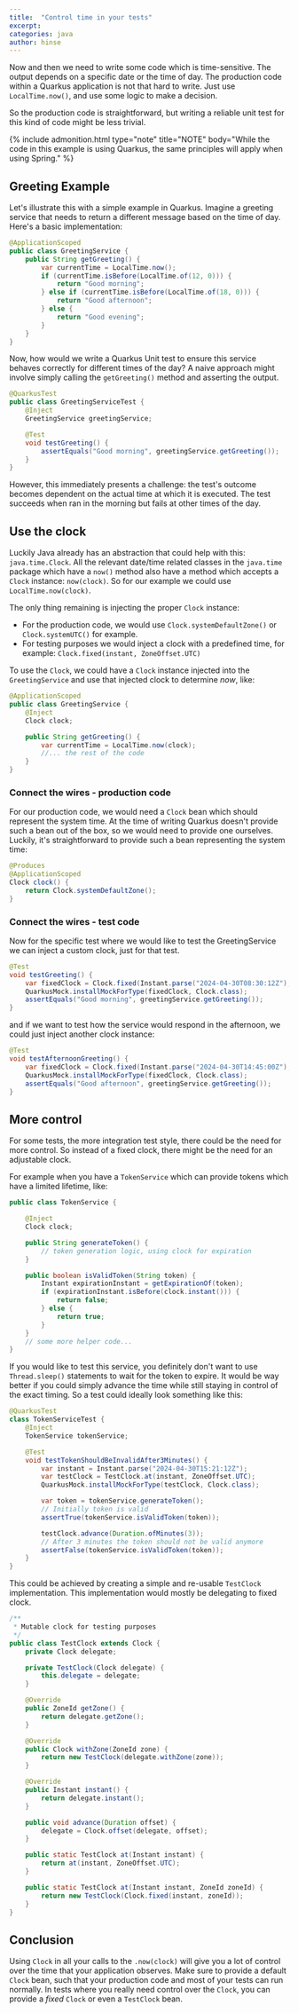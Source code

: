 ```yaml
---
title:  "Control time in your tests"
excerpt:
categories: java
author: hinse
---
```


Now and then we need to write some code which is time-sensitive.
The output depends on a specific date or the time of day.
The production code within a Quarkus application is not that hard to write.
Just use `LocalTime.now()`, and use some logic to make a decision.

So the production code is straightforward, but writing a reliable unit test for this kind of code might be less trivial.

{% include admonition.html type="note" title="NOTE" body="While the code in this example is using Quarkus, the same principles will apply when using Spring." %}

## Greeting Example
Let's illustrate this with a simple example in Quarkus.
Imagine a greeting service that needs to return a different message based on the time of day. Here's a basic implementation:

```java
@ApplicationScoped
public class GreetingService {
    public String getGreeting() {
        var currentTime = LocalTime.now();
        if (currentTime.isBefore(LocalTime.of(12, 0))) {
            return "Good morning";
        } else if (currentTime.isBefore(LocalTime.of(18, 0))) {
            return "Good afternoon";
        } else {
            return "Good evening";
        }
    }
}
```

Now, how would we write a Quarkus Unit test to ensure this service behaves correctly for different times of the day?
A naive approach might involve simply calling the `getGreeting()` method and asserting the output.

```java
@QuarkusTest
public class GreetingServiceTest {
    @Inject
    GreetingService greetingService;

    @Test
    void testGreeting() {
        assertEquals("Good morning", greetingService.getGreeting());
    }
}
```

However, this immediately presents a challenge: the test's outcome becomes dependent on the actual time at which it is executed.
The test succeeds when ran in the morning but fails at other times of the day.

## Use the clock
Luckily Java already has an abstraction that could help with this: `java.time.Clock`.
All the relevant date/time related classes in the `java.time` package which have a `now()` method also have a method which accepts a `Clock` instance: `now(clock)`.
So for our example we could use `LocalTime.now(clock)`.

The only thing remaining is injecting the proper `Clock` instance:
- For the production code, we would use `Clock.systemDefaultZone()` or `Clock.systemUTC()` for example.
- For testing purposes we would inject a clock with a predefined time, for example: `Clock.fixed(instant, ZoneOffset.UTC)`

To use the `Clock`, we could have a `Clock` instance injected into the `GreetingService` and use that injected clock to determine _now_, like:
```java
@ApplicationScoped
public class GreetingService {
    @Inject
    Clock clock;

    public String getGreeting() {
        var currentTime = LocalTime.now(clock);
        //... the rest of the code
    }
}
```

### Connect the wires - production code
For our production code, we would need a `Clock` bean which should represent the system time.
At the time of writing Quarkus doesn't provide such a bean out of the box, so we would need to provide one ourselves.
Luckily, it's straightforward to provide such a bean representing the system time:

```java
@Produces
@ApplicationScoped
Clock clock() {
    return Clock.systemDefaultZone();
}
```

### Connect the wires - test code
Now for the specific test where we would like to test the GreetingService we can inject a custom clock, just for that test.

```java
@Test
void testGreeting() {
    var fixedClock = Clock.fixed(Instant.parse("2024-04-30T08:30:12Z"), ZoneOffset.UTC);
    QuarkusMock.installMockForType(fixedClock, Clock.class);
    assertEquals("Good morning", greetingService.getGreeting());
}
```

and if we want to test how the service would respond in the afternoon, we could just inject another clock instance:

```java
@Test
void testAfternoonGreeting() {
    var fixedClock = Clock.fixed(Instant.parse("2024-04-30T14:45:00Z"), ZoneOffset.UTC);
    QuarkusMock.installMockForType(fixedClock, Clock.class);
    assertEquals("Good afternoon", greetingService.getGreeting());
}
```

## More control
For some tests, the more integration test style, there could be the need for more control.
So instead of a fixed clock, there might be the need for an adjustable clock.

For example when you have a `TokenService` which can provide tokens which have a limited lifetime, like:
```java
public class TokenService {

    @Inject
    Clock clock;

    public String generateToken() {
        // token generation logic, using clock for expiration
    }

    public boolean isValidToken(String token) {
        Instant expirationInstant = getExpirationOf(token);
        if (expirationInstant.isBefore(clock.instant())) {
            return false;
        } else {
            return true;
        }
    }
    // some more helper code...
}
```

If you would like to test this service, you definitely don't want to use `Thread.sleep()` statements to wait for the token to expire.
It would be way better if you could simply advance the time while still staying in control of the exact timing.
So a test could ideally look something like this:

```java
@QuarkusTest
class TokenServiceTest {
    @Inject
    TokenService tokenService;

    @Test
    void testTokenShouldBeInvalidAfter3Minutes() {
        var instant = Instant.parse("2024-04-30T15:21:12Z");
        var testClock = TestClock.at(instant, ZoneOffset.UTC);
        QuarkusMock.installMockForType(testClock, Clock.class);

        var token = tokenService.generateToken();
        // Initially token is valid
        assertTrue(tokenService.isValidToken(token));

        testClock.advance(Duration.ofMinutes(3));
        // After 3 minutes the token should not be valid anymore
        assertFalse(tokenService.isValidToken(token));
    }
}
```

This could be achieved by creating a simple and re-usable `TestClock` implementation.
This implementation would mostly be delegating to fixed clock.

```java
/**
 * Mutable clock for testing purposes
 */
public class TestClock extends Clock {
    private Clock delegate;

    private TestClock(Clock delegate) {
        this.delegate = delegate;
    }

    @Override
    public ZoneId getZone() {
        return delegate.getZone();
    }

    @Override
    public Clock withZone(ZoneId zone) {
        return new TestClock(delegate.withZone(zone));
    }

    @Override
    public Instant instant() {
        return delegate.instant();
    }

    public void advance(Duration offset) {
        delegate = Clock.offset(delegate, offset);
    }

    public static TestClock at(Instant instant) {
        return at(instant, ZoneOffset.UTC);
    }

    public static TestClock at(Instant instant, ZoneId zoneId) {
        return new TestClock(Clock.fixed(instant, zoneId));
    }
}
```

## Conclusion
Using `Clock` in all your calls to the `.now(clock)` will give you a lot of control over the time that your application observes.
Make sure to provide a default `Clock` bean, such that your production code and most of your tests can run normally.
In tests where you really need control over the `Clock`, you can provide a _fixed_ `Clock` or even a `TestClock` bean.

